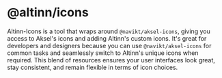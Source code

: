 # @altinn/icons

Altinn-Icons is a tool that wraps around `@navikt/aksel-icons`, giving you access to Aksel's icons and adding Altinn's custom icons. It's great for developers and designers because you can use `@navikt/aksel-icons` for common tasks and seamlessly switch to Altinn's unique icons when required. This blend of resources ensures your user interfaces look great, stay consistent, and remain flexible in terms of icon choices.
